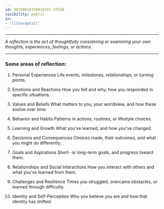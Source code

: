 ```yaml
---
id: 20250618150018747-37559
visibility: public
in:
- '[[Concepts]]'
---
```


---

*A reflection is the act of thoughtfully considering or examining your own thoughts, experiences, feelings, or actions.*

---

### Some areas of reflection:

1. Personal Experiences
   Life events, milestones, relationships, or turning points.

1. Emotions and Reactions
   How you felt and why; how you responded in specific situations.

1. Values and Beliefs
   What matters to you, your worldview, and how these evolve over time.

1. Behavior and Habits
   Patterns in actions, routines, or lifestyle choices.

1. Learning and Growth
   What you’ve learned, and how you’ve changed.

1. Decisions and Consequences
   Choices made, their outcomes, and what you might do differently.

1. Goals and Aspirations
   Short- or long-term goals, and progress toward them.

1. Relationships and Social Interactions
   How you interact with others and what you’ve learned from them.

1. Challenges and Resilience
   Times you struggled, overcame obstacles, or learned through difficulty.

1. Identity and Self-Perception
   Who you believe you are and how that identity has shifted.
